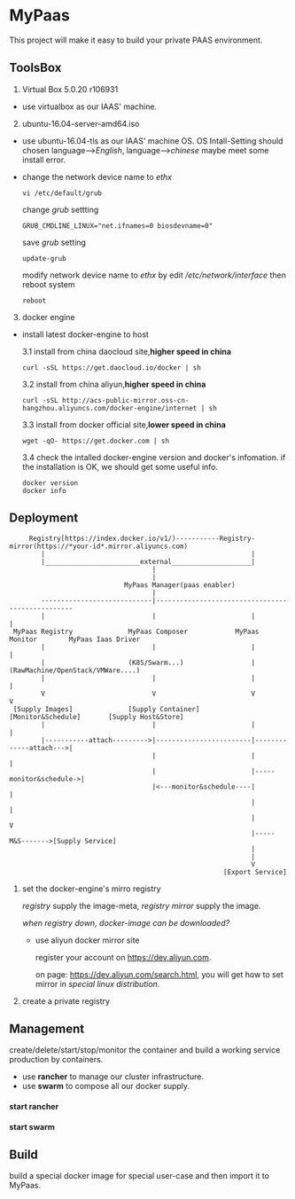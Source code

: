 MyPaas
======
This project will make it easy to build your private PAAS environment.

## ToolsBox
1. Virtual Box 5.0.20 r106931

  * use virtualbox as our IAAS' machine.

2. ubuntu-16.04-server-amd64.iso

  * use ubuntu-16.04-tls as our IAAS' machine OS. OS Intall-Setting should chosen language-->*English*, language-->*chinese* maybe meet some install error.
  
  * change the network device name to *ethx*
  
    ```
    vi /etc/default/grub
    ```
    change *grub* settting
    ```
    GRUB_CMDLINE_LINUX="net.ifnames=0 biosdevname=0"
    ```
    save *grub* setting
    ```
    update-grub
    ```
    modify network device name to *ethx* by edit */etc/network/interface*
    then reboot system
    ```
    reboot
    ```

3. docker engine

  * install latest docker-engine to host
  
    3.1 install from china daocloud site,**higher speed in china**
    ```
    curl -sSL https://get.daocloud.io/docker | sh
    ```

    3.2 install from china aliyun,**higher speed in china**
    ```
    curl -sSL http://acs-public-mirror.oss-cn-hangzhou.aliyuncs.com/docker-engine/internet | sh
    ```

    3.3 install from docker official site,**lower speed in china**
    ```
    wget -qO- https://get.docker.com | sh
    ```

    3.4 check the intalled docker-engine version and docker's infomation. if the installation is OK, we should get some useful info.
    ```
    docker version
    docker info
    ```

## Deployment

         Registry[https://index.docker.io/v1/)-----------Registry-mirror(https://*your-id*.mirror.aliyuncs.com)
            |                                                    |
            |________________________external____________________|
                                        |
                                        |
                                 MyPaas Manager(paas enabler)
                                        |
            ----------------------------|-------------------------------------------------
            |                           |                        |                       |
     MyPaas Registry              MyPaas Composer            MyPaas Monitor        MyPaas Iaas Driver
            |                           |                        |                       |
            |                     (K8S/Swarm...)                 |            (RawMachine/OpenStack/VMWare....)
            |                           |                        |                       |     
            V                           V                        V                       V
     [Supply Images]              [Supply Container]       [Monitor&Schedule]       [Supply Host&Store]
            |                           |                        |                       |
            |-----------attach--------->|------------------------|-------------attach--->|
                                        |                        |                       |
                                        |                        |-----monitor&schedule->|
                                        |<---monitor&schedule----|                       |
                                                                 |                       |
                                                                 |                       V 
                                                                 |-----M&S------->[Supply Service]
                                                                 |
                                                                 |
                                                                 V
                                                          [Export Service]


1. set the docker-engine's mirro registry

    *registry* supply the image-meta, *registry mirror* supply the image.

    *when registry down, docker-image can be downloaded?*
    
    * use aliyun docker mirror site

        register your account on https://dev.aliyun.com.

        on page: https://dev.aliyun.com/search.html, you will get how to set mirror in *special linux distribution*.

2. create a private registry

## Management
create/delete/start/stop/monitor the container and build a working service production by containers.

* use **rancher** to manage our cluster infrastructure. 
* use **swarm** to compose all our docker supply.

#### start rancher

#### start swarm

## Build
build a special docker image for special user-case and then import it to MyPaas.


    
    